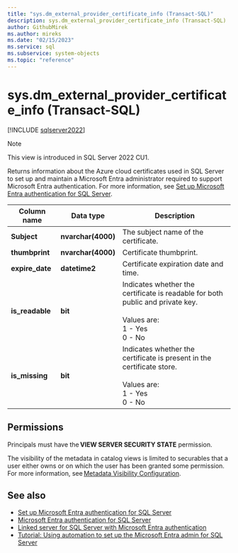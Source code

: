```yaml
---
title: "sys.dm_external_provider_certificate_info (Transact-SQL)"
description: sys.dm_external_provider_certificate_info (Transact-SQL)
author: GithubMirek
ms.author: mireks
ms.date: "02/15/2023"
ms.service: sql
ms.subservice: system-objects
ms.topic: "reference"
---
```

# sys.dm_external_provider_certificate_info (Transact-SQL)
[!INCLUDE [sqlserver2022](../../includes/applies-to-version/sqlserver2022.md)]

> [!NOTE]
> This view is introduced in SQL Server 2022 CU1.

Returns information about the Azure cloud certificates used in SQL Server to set up and maintain a Microsoft Entra administrator required to support Microsoft Entra authentication. For more information, see [Set up Microsoft Entra authentication for SQL Server](../security/authentication-access/azure-ad-authentication-sql-server-setup-tutorial.md).
  
|Column name|Data type|Description|  
|-----------------|---------------|-----------------|  
|**Subject**|**nvarchar(4000)**|The subject name of the certificate.|  
|**thumbprint**|**nvarchar(4000)**|Certificate thumbprint.|  
|**expire_date**|**datetime2**|Certificate expiration date and time.|  
|**is_readable**|**bit**|Indicates whether the certificate is readable for both public and private key. </br> </br> Values are: </br> 1 - Yes </br> 0 - No|  
|**is_missing**|**bit**|Indicates whether the certificate is present in the certificate store. </br> </br> Values are: </br> 1 - Yes </br> 0 - No|  
  
## Permissions

Principals must have the **VIEW SERVER SECURITY STATE** permission.
  
The visibility of the metadata in catalog views is limited to securables that a user either owns or on which the user has been granted some permission. For more information, see [Metadata Visibility Configuration](../security/metadata-visibility-configuration.md).
  
## See also

- [Set up Microsoft Entra authentication for SQL Server](../security/authentication-access/azure-ad-authentication-sql-server-setup-tutorial.md)
- [Microsoft Entra authentication for SQL Server](../security/authentication-access/azure-ad-authentication-sql-server-overview.md)
- [Linked server for SQL Server with Microsoft Entra authentication](../security/authentication-access/azure-ad-authentication-sql-server-linked-server.md)
- [Tutorial: Using automation to set up the Microsoft Entra admin for SQL Server](../security/authentication-access/azure-ad-authentication-sql-server-setup-tutorial.md)
